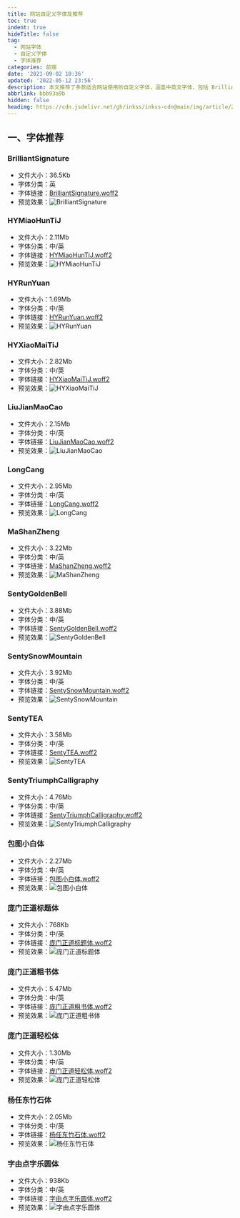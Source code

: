 ```yaml
---
title: 网站自定义字体及推荐
toc: true
indent: true
hideTitle: false
tag:
  - 网站字体
  - 自定义字体
  - 字体推荐
categories: 前端
date: '2021-09-02 10:36'
updated: '2022-05-12 23:56'
description: 本文推荐了多款适合网站使用的自定义字体，涵盖中英文字体，包括 BrilliantSignature、HYMiaoHunTiJ、庞门正道系列等，提供各字体的文件大小、分类、下载链接及预览效果，为网站字体选择提供参考。
abbrlink: bbb93a9b
hidden: false
headimg: https://cdn.jsdelivr.net/gh/inkss/inkss-cdn@main/img/article/21-09@自定义字体及推荐/Hexo博客封面.png  
---
```


## 一、字体推荐

### BrilliantSignature

- 文件大小：36.5Kb
- 字体分类：英
- 字体链接：[BrilliantSignature.woff2](https://cdn.jsdelivr.net/gh/inkss/common@1/fonts/canva/BrilliantSignature.woff2)
- 预览效果：![BrilliantSignature](https://cdn.jsdelivr.net/gh/inkss/inkss-cdn@main/img/article/21-09@自定义字体及推荐/image-20220512232515009.png)

### HYMiaoHunTiJ

- 文件大小：2.11Mb
- 字体分类：中/英
- 字体链接：[HYMiaoHunTiJ.woff2](https://cdn.jsdelivr.net/gh/inkss/common@1/fonts/canva/HYMiaoHunTiJ.woff2)
- 预览效果：![HYMiaoHunTiJ](https://cdn.jsdelivr.net/gh/inkss/inkss-cdn@main/img/article/21-09@自定义字体及推荐/image-20220512233127641.png)

### HYRunYuan

- 文件大小：1.69Mb
- 字体分类：中/英
- 字体链接：[HYRunYuan.woff2](https://cdn.jsdelivr.net/gh/inkss/common@1/fonts/canva/HYRunYuan.woff2)
- 预览效果：![HYRunYuan](https://cdn.jsdelivr.net/gh/inkss/inkss-cdn@main/img/article/21-09@自定义字体及推荐/image-20220512233412227.png)

### HYXiaoMaiTiJ

- 文件大小：2.82Mb
- 字体分类：中/英
- 字体链接：[HYXiaoMaiTiJ.woff2](https://cdn.jsdelivr.net/gh/inkss/common@1/fonts/canva/HYXiaoMaiTiJ.woff2)
- 预览效果：![HYXiaoMaiTiJ](https://cdn.jsdelivr.net/gh/inkss/inkss-cdn@main/img/article/21-09@自定义字体及推荐/image-20220512233550315.png)

### LiuJianMaoCao

- 文件大小：2.15Mb
- 字体分类：中/英
- 字体链接：[LiuJianMaoCao.woff2](https://cdn.jsdelivr.net/gh/inkss/common@1/fonts/canva/LiuJianMaoCao.woff2)
- 预览效果：![LiuJianMaoCao](https://cdn.jsdelivr.net/gh/inkss/inkss-cdn@main/img/article/21-09@自定义字体及推荐/image-20220512233715901.png)

### LongCang

- 文件大小：2.95Mb
- 字体分类：中/英
- 字体链接：[LongCang.woff2](https://cdn.jsdelivr.net/gh/inkss/common@1/fonts/canva/LongCang.woff2)
- 预览效果：![LongCang](https://cdn.jsdelivr.net/gh/inkss/inkss-cdn@main/img/article/21-09@自定义字体及推荐/image-20220512233821252.png)

### MaShanZheng

- 文件大小：3.22Mb
- 字体分类：中/英
- 字体链接：[MaShanZheng.woff2](https://cdn.jsdelivr.net/gh/inkss/common@1/fonts/canva/MaShanZheng.woff2)
- 预览效果：![MaShanZheng](https://cdn.jsdelivr.net/gh/inkss/inkss-cdn@main/img/article/21-09@自定义字体及推荐/image-20220512233956964.png)

### SentyGoldenBell

- 文件大小：3.88Mb
- 字体分类：中/英
- 字体链接：[SentyGoldenBell.woff2](https://cdn.jsdelivr.net/gh/inkss/common@1/fonts/canva/SentyGoldenBell.woff2)
- 预览效果：![SentyGoldenBell](https://cdn.jsdelivr.net/gh/inkss/inkss-cdn@main/img/article/21-09@自定义字体及推荐/image-20220512234129336.png)

### SentySnowMountain

- 文件大小：3.92Mb
- 字体分类：中/英
- 字体链接：[SentySnowMountain.woff2](https://cdn.jsdelivr.net/gh/inkss/common@1/fonts/canva/SentySnowMountain.woff2)
- 预览效果：![SentySnowMountain](https://cdn.jsdelivr.net/gh/inkss/inkss-cdn@main/img/article/21-09@自定义字体及推荐/image-20220512234300762.png)

### SentyTEA

- 文件大小：3.58Mb
- 字体分类：中/英
- 字体链接：[SentyTEA.woff2](https://cdn.jsdelivr.net/gh/inkss/common@1/fonts/canva/SentyTEA.woff2)
- 预览效果：![SentyTEA](https://cdn.jsdelivr.net/gh/inkss/inkss-cdn@main/img/article/21-09@自定义字体及推荐/image-20220512234404618.png)

### SentyTriumphCalligraphy

- 文件大小：4.76Mb
- 字体分类：中/英
- 字体链接：[SentyTriumphCalligraphy.woff2](https://cdn.jsdelivr.net/gh/inkss/common@1/fonts/canva/SentyTriumphCalligraphy.woff2)
- 预览效果：![SentyTriumphCalligraphy](https://cdn.jsdelivr.net/gh/inkss/inkss-cdn@main/img/article/21-09@自定义字体及推荐/image-20220512234522483.png)

### 包图小白体

- 文件大小：2.27Mb
- 字体分类：中/英
- 字体链接：[包图小白体.woff2](https://cdn.jsdelivr.net/gh/inkss/common@1/fonts/canva/包图小白体.woff2)
- 预览效果：![包图小白体](https://cdn.jsdelivr.net/gh/inkss/inkss-cdn@main/img/article/21-09@自定义字体及推荐/image-20220512234627060.png)

### 庞门正道标题体

- 文件大小：768Kb
- 字体分类：中/英
- 字体链接：[庞门正道标题体.woff2](https://cdn.jsdelivr.net/gh/inkss/common@1/fonts/canva/庞门正道标题体.woff2)
- 预览效果：![庞门正道标题体](https://cdn.jsdelivr.net/gh/inkss/inkss-cdn@main/img/article/21-09@自定义字体及推荐/image-20220512234901250.png)

### 庞门正道粗书体

- 文件大小：5.47Mb
- 字体分类：中/英
- 字体链接：[庞门正道粗书体.woff2](https://cdn.jsdelivr.net/gh/inkss/common@1/fonts/canva/庞门正道粗书体.woff2)
- 预览效果：![庞门正道粗书体](https://cdn.jsdelivr.net/gh/inkss/inkss-cdn@main/img/article/21-09@自定义字体及推荐/image-20220512235009220.png)

### 庞门正道轻松体

- 文件大小：1.30Mb
- 字体分类：中/英
- 字体链接：[庞门正道轻松体.woff2](https://cdn.jsdelivr.net/gh/inkss/common@1/fonts/canva/庞门正道轻松体.woff2)
- 预览效果：![庞门正道轻松体](https://cdn.jsdelivr.net/gh/inkss/inkss-cdn@main/img/article/21-09@自定义字体及推荐/image-20220512235116721.png)

### 杨任东竹石体

- 文件大小：2.05Mb
- 字体分类：中/英
- 字体链接：[杨任东竹石体.woff2](https://cdn.jsdelivr.net/gh/inkss/common@1/fonts/canva/杨任东竹石体.woff2)
- 预览效果：![杨任东竹石体](https://cdn.jsdelivr.net/gh/inkss/inkss-cdn@main/img/article/21-09@自定义字体及推荐/image-20220512235326863.png)

### 字由点字乐圆体

- 文件大小：938Kb
- 字体分类：中/英
- 字体链接：[字由点字乐圆体.woff2](https://cdn.jsdelivr.net/gh/inkss/common@1/fonts/canva/字由点字乐圆体.woff2)
- 预览效果：![字由点字乐圆体](https://cdn.jsdelivr.net/gh/inkss/inkss-cdn@main/img/article/21-09@自定义字体及推荐/image-20220512235444340.png)
